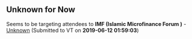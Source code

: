 ## Unknown for Now
Seems to be targeting attendees to **IMF (Islamic Microfinance Forum )** - [Unknown](./d9bcf4c4d0e546333c43d367ffa9e442008e4c25c02e1a649fe731e3f722c19c.md) (Submitted to VT on **2019-06-12 01:59:03**)

